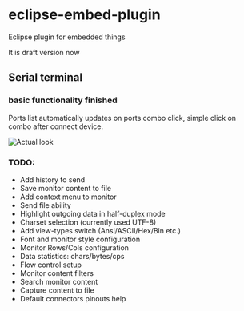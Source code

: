 # eclipse-embed-plugin
Eclipse plugin for embedded things

It is draft version now

## Serial terminal 
### basic functionality finished
Ports list automatically updates on ports combo click, simple click on combo after connect device.

![Actual look](https://cloud.githubusercontent.com/assets/11439226/7324394/cf78312e-eabe-11e4-91e3-239914714e23.png "Actual look")


### TODO:
* Add history to send 
* Save monitor content to file
* Add context menu to monitor
* Send file ability
* Highlight outgoing data in half-duplex mode
* Charset selection (currently used UTF-8)
* Add view-types switch (Ansi/ASCII/Hex/Bin etc.)
* Font and monitor style configuration
* Monitor Rows/Cols configuration
* Data statistics: chars/bytes/cps
* Flow control setup
* Monitor content filters
* Search monitor content
* Capture content to file
* Default connectors pinouts help

